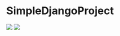 # SimpleDjangoProject

![](https://pbs.twimg.com/media/FgX-0PZXEAE_tlY?format=jpg&name=large)
![](https://pbs.twimg.com/media/FgVGjD7WQAAZG6F?format=jpg&name=medium)












